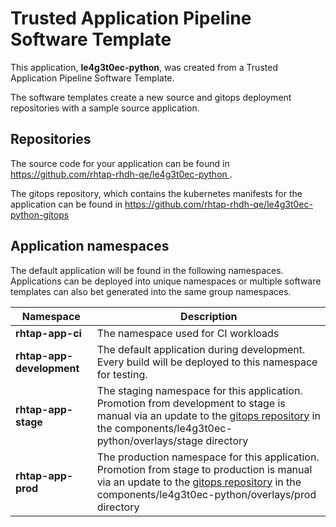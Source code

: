 # Trusted Application Pipeline Software Template

This application, **le4g3t0ec-python**, was created from a Trusted Application Pipeline Software Template.

The software templates create a new source and gitops deployment repositories with a sample source application. 

## Repositories

The source code for your application can be found in [https://github.com/rhtap-rhdh-qe/le4g3t0ec-python ](https://github.com/rhtap-rhdh-qe/le4g3t0ec-python ).
 
The gitops repository, which contains the kubernetes manifests for the application can be found in 
[https://github.com/rhtap-rhdh-qe/le4g3t0ec-python-gitops ](https://github.com/rhtap-rhdh-qe/le4g3t0ec-python-gitops ) 

## Application namespaces 

The default application will be found in the following namespaces. Applications can be deployed into unique namespaces or multiple software templates can also bet generated into the same group namespaces.  

|  Namespace   |  Description   |  
| -------- | -------- |
| **rhtap-app-ci** | The namespace used for CI workloads |
| **rhtap-app-development** | The default application during development. Every build will be deployed to this namespace for testing. |
| **rhtap-app-stage** | The staging namespace for this application. Promotion from development to stage is manual via an update to the [gitops repository](https://github.com/rhtap-rhdh-qe/le4g3t0ec-python-gitops ) in the components/le4g3t0ec-python/overlays/stage directory |
| **rhtap-app-prod** | The production namespace for this application. Promotion from stage to production is manual via an update to the [gitops repository](https://github.com/rhtap-rhdh-qe/le4g3t0ec-python-gitops ) in the components/le4g3t0ec-python/overlays/prod directory |